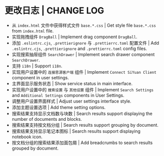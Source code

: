 # 更改日志 | CHANGE LOG

- 从 `index.html` 文件中获得样式文件 `base.*.css` | Get style file `base.*.css` from `index.html` file.
- 实现拖拽组件 `DragBall` | Implement drag component `DragBall`.
- 添加 `.eslintrc.cjs`, `.prettierignore` 与 `.prettierrc.toml` 配置文件 | Add `.eslintrc.cjs`, `.prettierignore` and `.prettierrc.toml` config files.
- 实现搜索抽屉组件 `SearchDrawer` | Implement search drawer component `SearchDrawer`.
- 支持 `i18n` | Support `i18n`.
- 实现用户设置中的 `连接思源客户端` 组件 | Implement `Connect SiYuan Client` component in user settings.
- 主界面显示服务状态 | Show service status in main interface.
- 实现用户设置中的 `搜索设置` 与 `其他设置` 组件 | Implement `Search Settings` and `Additional Settings` components in User Settings.
- 调整用户设置界面样式 | Adjust user settings interface style.
- 添加主题设置选项 | Add theme setting options.
- 搜索结果支持显示文档数与块数 | Search results support displaying the number of documents and blocks.
- 搜索结果支持按文档分组 | Search results support grouping by document.
- 搜索结果支持显示笔记本图标 | Search results support displaying notebook icon.
- 按文档分组的搜索结果添加面包屑 | Add breadcrumbs to search results grouped by document.
